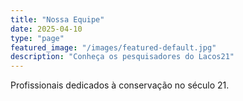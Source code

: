 ```yaml
---
title: "Nossa Equipe"
date: 2025-04-10
type: "page"
featured_image: "/images/featured-default.jpg"
description: "Conheça os pesquisadores do Lacos21"
---
```

Profissionais dedicados à conservação no século 21.
